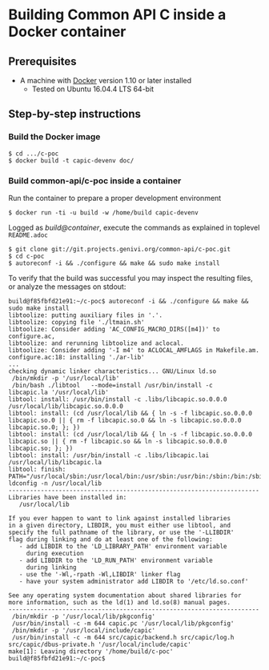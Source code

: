 # Building Common API C inside a Docker container

## Prerequisites

* A machine with [Docker](https://www.docker.com/) version 1.10 or later installed
  - Tested on Ubuntu 16.04.4 LTS 64-bit

## Step-by-step instructions

### Build the Docker image

```
$ cd .../c-poc
$ docker build -t capic-devenv doc/
```

### Build common-api/c-poc inside a container

Run the container to prepare a proper development environment

```
$ docker run -ti -u build -w /home/build capic-devenv
```

Logged as _build@container_, execute the commands as explained in toplevel `README.adoc`

```
$ git clone git://git.projects.genivi.org/common-api/c-poc.git
$ cd c-poc
$ autoreconf -i && ./configure && make && sudo make install
```

To verify that the build was successful you may inspect the resulting files, or analyze the messages on stdout:

```
build@f85fbfd21e91:~/c-poc$ autoreconf -i && ./configure && make && sudo make install
libtoolize: putting auxiliary files in '.'.
libtoolize: copying file './ltmain.sh'
libtoolize: Consider adding 'AC_CONFIG_MACRO_DIRS([m4])' to configure.ac,
libtoolize: and rerunning libtoolize and aclocal.
libtoolize: Consider adding '-I m4' to ACLOCAL_AMFLAGS in Makefile.am.
configure.ac:18: installing './ar-lib'
...
checking dynamic linker characteristics... GNU/Linux ld.so
 /bin/mkdir -p '/usr/local/lib'
 /bin/bash ./libtool   --mode=install /usr/bin/install -c   libcapic.la '/usr/local/lib'
libtool: install: /usr/bin/install -c .libs/libcapic.so.0.0.0 /usr/local/lib/libcapic.so.0.0.0
libtool: install: (cd /usr/local/lib && { ln -s -f libcapic.so.0.0.0 libcapic.so.0 || { rm -f libcapic.so.0 && ln -s libcapic.so.0.0.0 libcapic.so.0; }; })
libtool: install: (cd /usr/local/lib && { ln -s -f libcapic.so.0.0.0 libcapic.so || { rm -f libcapic.so && ln -s libcapic.so.0.0.0 libcapic.so; }; })
libtool: install: /usr/bin/install -c .libs/libcapic.lai /usr/local/lib/libcapic.la
libtool: finish: PATH="/usr/local/sbin:/usr/local/bin:/usr/sbin:/usr/bin:/sbin:/bin:/sbin" ldconfig -n /usr/local/lib
----------------------------------------------------------------------
Libraries have been installed in:
   /usr/local/lib

If you ever happen to want to link against installed libraries
in a given directory, LIBDIR, you must either use libtool, and
specify the full pathname of the library, or use the '-LLIBDIR'
flag during linking and do at least one of the following:
   - add LIBDIR to the 'LD_LIBRARY_PATH' environment variable
     during execution
   - add LIBDIR to the 'LD_RUN_PATH' environment variable
     during linking
   - use the '-Wl,-rpath -Wl,LIBDIR' linker flag
   - have your system administrator add LIBDIR to '/etc/ld.so.conf'

See any operating system documentation about shared libraries for
more information, such as the ld(1) and ld.so(8) manual pages.
----------------------------------------------------------------------
 /bin/mkdir -p '/usr/local/lib/pkgconfig'
 /usr/bin/install -c -m 644 capic.pc '/usr/local/lib/pkgconfig'
 /bin/mkdir -p '/usr/local/include/capic'
 /usr/bin/install -c -m 644 src/capic/backend.h src/capic/log.h src/capic/dbus-private.h '/usr/local/include/capic'
make[1]: Leaving directory '/home/build/c-poc'
build@f85fbfd21e91:~/c-poc$
```

<!-- EOF -->
